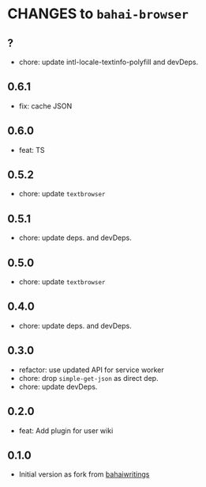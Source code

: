 # CHANGES to `bahai-browser`

## ?

- chore: update intl-locale-textinfo-polyfill and devDeps.

## 0.6.1

- fix: cache JSON

## 0.6.0

- feat: TS

## 0.5.2

- chore: update `textbrowser`

## 0.5.1

- chore: update deps. and devDeps.

## 0.5.0

- chore: update `textbrowser`

## 0.4.0

- chore: update deps. and devDeps.

## 0.3.0

- refactor: use updated API for service worker
- chore: drop `simple-get-json` as direct dep.
- chore: update devDeps.

## 0.2.0

- feat: Add plugin for user wiki

## 0.1.0

- Initial version as fork from [bahaiwritings](https://github.com/bahaidev/bahaiwritings)
